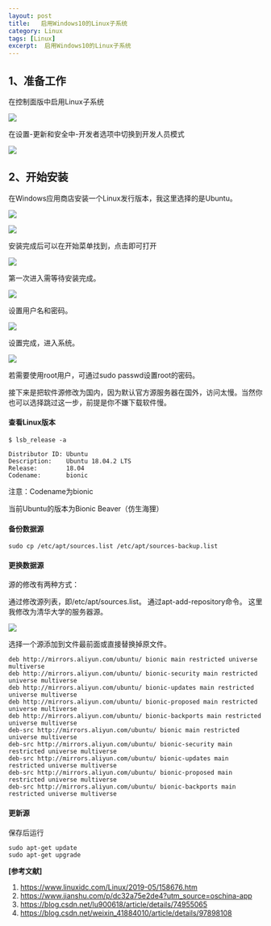 ```yaml
---
layout: post
title:   启用Windows10的Linux子系统  
category: Linux
tags: [Linux]
excerpt:  启用Windows10的Linux子系统
---
```


## 1、准备工作 ##

在控制面版中启用Linux子系统

![](http://www.nangongyibin.com/assets/images/wil1.png)

在设置-更新和安全中-开发者选项中切换到开发人员模式

![](http://www.nangongyibin.com/assets/images/wil2.png)

## 2、开始安装 ##

在Windows应用商店安装一个Linux发行版本，我这里选择的是Ubuntu。

![](http://www.nangongyibin.com/assets/images/wil3.png)


![](http://www.nangongyibin.com/assets/images/wil4.png)

安装完成后可以在开始菜单找到，点击即可打开

![](http://www.nangongyibin.com/assets/images/wil5.png)

第一次进入需等待安装完成。

![](http://www.nangongyibin.com/assets/images/wil6.png)

设置用户名和密码。

![](http://www.nangongyibin.com/assets/images/wil7.png)

设置完成，进入系统。

![](http://www.nangongyibin.com/assets/images/wil8.png)

若需要使用root用户，可通过sudo passwd设置root的密码。

接下来是把软件源修改为国内，因为默认官方源服务器在国外，访问太慢。当然你也可以选择跳过这一步，前提是你不嫌下载软件慢。

#### 查看Linux版本 ####

	$ lsb_release -a
	 
	Distributor ID: Ubuntu
	Description:    Ubuntu 18.04.2 LTS
	Release:        18.04
	Codename:       bionic

注意：Codename为bionic

当前Ubuntu的版本为Bionic Beaver（仿生海狸）

#### 备份数据源 ####

	sudo cp /etc/apt/sources.list /etc/apt/sources-backup.list

#### 更换数据源 ####

源的修改有两种方式：

通过修改源列表，即/etc/apt/sources.list。
通过apt-add-repository命令。
这里我修改为清华大学的服务器源。

![](http://www.nangongyibin.com/assets/images/wil9.png)

选择一个源添加到文件最前面或直接替换掉原文件。


	deb http://mirrors.aliyun.com/ubuntu/ bionic main restricted universe multiverse
	deb http://mirrors.aliyun.com/ubuntu/ bionic-security main restricted universe multiverse
	deb http://mirrors.aliyun.com/ubuntu/ bionic-updates main restricted universe multiverse
	deb http://mirrors.aliyun.com/ubuntu/ bionic-proposed main restricted universe multiverse
	deb http://mirrors.aliyun.com/ubuntu/ bionic-backports main restricted universe multiverse
	deb-src http://mirrors.aliyun.com/ubuntu/ bionic main restricted universe multiverse
	deb-src http://mirrors.aliyun.com/ubuntu/ bionic-security main restricted universe multiverse
	deb-src http://mirrors.aliyun.com/ubuntu/ bionic-updates main restricted universe multiverse
	deb-src http://mirrors.aliyun.com/ubuntu/ bionic-proposed main restricted universe multiverse
	deb-src http://mirrors.aliyun.com/ubuntu/ bionic-backports main restricted universe multiverse

#### 更新源    #### 

保存后运行

	sudo apt-get update
	sudo apt-get upgrade


**[参考文献]**

1. <https://www.linuxidc.com/Linux/2019-05/158676.htm>
2. <https://www.jianshu.com/p/dc32a75e2de4?utm_source=oschina-app>
3. <https://blog.csdn.net/lu900618/article/details/74955065>
4. <https://blog.csdn.net/weixin_41884010/article/details/97898108>

